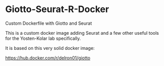 # Giotto-Seurat-R-Docker
Custom Dockerfile with Giotto and Seurat

This is a custom docker image adding Seurat and a few other useful tools for the Yosten-Kolar lab specifically.

It is based on this very solid docker image:

https://hub.docker.com/r/delron01/giotto
